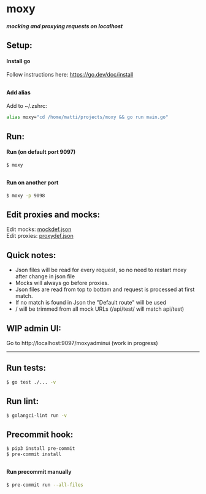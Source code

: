 # moxy
##### mocking and proxying requests on localhost  
  

## Setup:
#### Install go
Follow instructions here: https://go.dev/doc/install  
  
##  
#### Add alias
Add to ~/.zshrc: 
```sh
alias moxy="cd /home/matti/projects/moxy && go run main.go"
```

##  
##  
## Run:  
#### Run (on default port 9097)  
```sh
$ moxy
```
    
##  
#### Run on another port    
```sh
$ moxy -p 9098
```
  
##  
##  
## Edit proxies and mocks:
Edit mocks: [mockdef.json]  
Edit proxies: [proxydef.json]  

##  
##  
## Quick notes:
- Json files will be read for every request, so no need to restart moxy after change in json file
- Mocks will always go before proxies.  
- Json files are read from top to bottom and request is processed at first match.
- If no match is found in Json the "Default route" will be used
- / will be trimmed from all mock URLs (/api/test/ will match api/test)
  

##
##
## WIP admin UI:
Go to http://localhost:9097/moxyadminui (work in progress)
___

  
##  
##  
## Run tests:  
```sh
$ go test ./... -v
```  
  

##  
##  
## Run lint:  
```sh  
$ golangci-lint run -v
```  
  

##  
##  
## Precommit hook:  
```sh
$ pip3 install pre-commit
$ pre-commit install
```  
  
##  
#### Run precommit manually    
```sh
$ pre-commit run --all-files
```  
  
[mockdef.json]: <https://github.com/mattinordstrom/moxy/blob/main/mockdef.json>
[proxydef.json]: <https://github.com/mattinordstrom/moxy/blob/main/proxydef.json>
